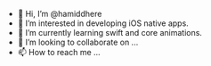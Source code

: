 - 👋 Hi, I’m @hamiddhere
- 👀 I’m interested in developing iOS native apps.
- 🌱 I’m currently learning swift and core animations.
- 💞️ I’m looking to collaborate on ...
- 📫 How to reach me ...

<!---
hamiddhere/hamiddhere is a ✨ special ✨ repository because its `README.md` (this file) appears on your GitHub profile.
You can click the Preview link to take a look at your changes.
--->
